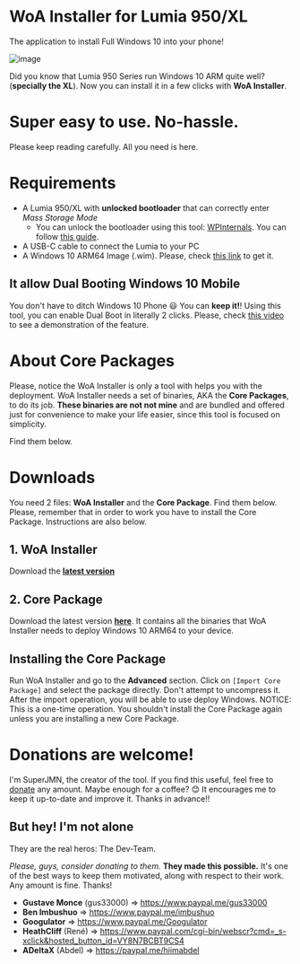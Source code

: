 # WoA Installer for Lumia 950/XL
The application to install Full Windows 10 into your phone!

![image](https://user-images.githubusercontent.com/3109851/43066098-05c1f41c-8e64-11e8-935c-92748f36ecfd.png)
 
Did you know that Lumia 950 Series run Windows 10 ARM quite well? (**specially the XL**). Now you can install it in a few clicks with **WoA Installer**. 

# **Super easy to use. No-hassle.**

Please keep reading carefully. All you need is here.

# Requirements
- A Lumia 950/XL with **unlocked bootloader** that can correctly enter *Mass Storage Mode*
	- You can unlock the bootloader using this tool: [WPInternals](http://www.wpinternals.net). You can follow [this guide](https://1drv.ms/w/s!AtXoQFW327DIyd4XabdpcztOVGGANA).
- A USB-C cable to connect the Lumia to your PC
- A Windows 10 ARM64 Image (.wim). Please, check [this link](GettingWoA.md) to get it.

## It allow Dual Booting Windows 10 Mobile
You don't have to ditch Windows 10 Phone 😃 You can **keep it!**! Using this tool, you can enable Dual Boot in literally 2 clicks. Please, check [this video](https://www.youtube.com/watch?v=3j2rWL4hHGc) to see a demonstration of the feature.

# About Core Packages
Please, notice the WoA Installer is only a tool with helps you with the deployment. WoA Installer needs a set of binaries, AKA the **Core Packages**, to do its job. **These binaries are not not mine** and are bundled and offered just for convenience to make your life easier, since this tool is focused on simplicity. 

Find them below.

# Downloads
You need 2 files: **WoA Installer** and the **Core Package**. Find them below. Please, remember that in order to work you have to install the Core Package. Instructions are also below.

## 1. WoA Installer

Download the **[latest version](https://github.com/SuperJMN/WoA-Installer/releases/download/1.3.1/WoA.Installer.for.Lumia.zip)**

## 2. Core Package

Download the latest version **[here](https://1drv.ms/u/s!AtXoQFW327DIyd1_FvtyAMTQvjbh5w)**. It contains all the binaries that WoA Installer needs to deploy Windows 10 ARM64 to your device.

## Installing the Core Package
Run WoA Installer and go to the **Advanced** section. Click on `[Import Core Package]` and select the package directly. Don't attempt to uncompress it. After the import operation, you will be able to use deploy Windows. NOTICE: This is a one-time operation. You shouldn't install the Core Package again unless you are installing a new Core Package.

# Donations are welcome!
I'm SuperJMN, the creator of the tool. If you find this useful, feel free to [donate](http://paypal.me/superjmn) any amount. Maybe enough for a coffee? 😊 It encourages me to keep it up-to-date and improve it. Thanks in advance!!

## But hey! I'm not alone
They are the real heros: The Dev-Team.

*Please, guys, consider donating to them.* **They made this possible.** It's one of the best ways to keep them motivated, along with respect to their work. Any amount is fine. Thanks!

- **Gustave Monce** (gus33000) => https://www.paypal.me/gus33000
- **Ben Imbushuo** => https://www.paypal.me/imbushuo
- **Googulator** => https://www.paypal.me/Googulator
- **HeathCliff** (René) => https://www.paypal.com/cgi-bin/webscr?cmd=_s-xclick&hosted_button_id=VY8N7BCBT9CS4
- **ADeltaX** (Abdel) => https://paypal.me/hiimabdel
